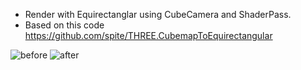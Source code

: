 * Render with Equirectanglar using CubeCamera and ShaderPass.
* Based on this code
https://github.com/spite/THREE.CubemapToEquirectangular

![before](https://files.esa.io/uploads/production/attachments/5731/2017/07/21/20949/0fba4f2f-a3a4-48b4-8e84-4bf706485c2c.png)
![after](https://files.esa.io/uploads/production/attachments/5731/2017/07/21/20949/2493761b-54d6-42b3-9ba5-26a18727817f.png)
